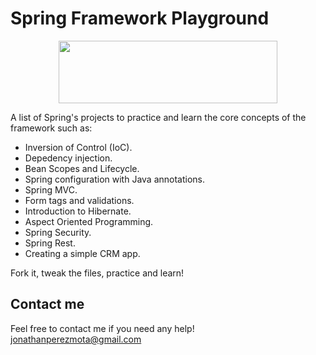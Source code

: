 # Spring Framework Playground

<p align="center">
    <img src="https://i.postimg.cc/GtJcG02j/spring-framework-logo.png" height="100" width="350
    " />             
</p>

A list of Spring's projects to practice and learn the core concepts of the framework such as:

* Inversion of Control (IoC). 
* Depedency injection. 
* Bean Scopes and Lifecycle.
* Spring configuration with Java annotations.
* Spring MVC.
* Form tags and validations.
* Introduction to Hibernate.
* Aspect Oriented Programming.
* Spring Security.
* Spring Rest.
* Creating a simple CRM app.

Fork it, tweak the files, practice and learn!

## Contact me

Feel free to contact me if you need any help! jonathanperezmota@gmail.com
